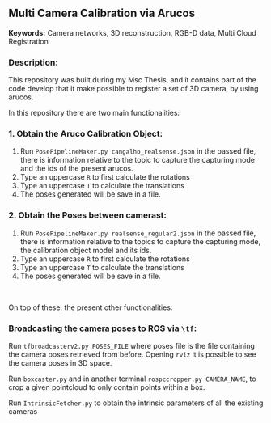 ## Multi Camera Calibration via Arucos

**Keywords:** Camera networks, 3D reconstruction, RGB-D data, Multi Cloud Registration

### Description:
This repository was built during my Msc Thesis, and it contains part of the code develop that it make possible to register a set of 3D camera, by using arucos.

In this repository there are two main functionalities:

### 1. Obtain the Aruco Calibration Object:
 1. Run `PosePipelineMaker.py cangalho_realsense.json` in the passed file, there is information relative to the topic to capture the capturing mode and the ids of the present arucos.
 2. Type an uppercase `R` to first calculate the rotations
 3. Type an uppercase `T` to calculate the translations
 4. The poses generated will be save in a file.
 
 ### 2. Obtain the Poses between camerast:
 1. Run `PosePipelineMaker.py realsense_regular2.json` in the passed file, there is information relative to the topics to capture the capturing mode, the calibration object model and its ids.
 2. Type an uppercase `R` to first calculate the rotations
 3. Type an uppercase `T` to calculate the translations
 4. The poses generated will be save in a file.

<br>

On top of these, the present other functionalities:

 ### Broadcasting the camera poses to ROS via `\tf`:
 Run `tfbroadcasterv2.py POSES_FILE` where poses file is the file containing the camera poses retrieved from before. Opening `rviz` it is possible to see the camera poses in 3D space.

Run `boxcaster.py` and in another terminal `rospccropper.py CAMERA_NAME`, to crop a given pointcloud to only contain points within a box.

Run `IntrinsicFetcher.py` to obtain the intrinsic parameters of all the existing cameras

